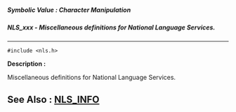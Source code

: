##### Symbolic Value : Character Manipulation
##### NLS_xxx - Miscellaneous definitions for National Language Services.
---
```
#include <nls.h>
```
**Description :**

Miscellaneous definitions for National Language Services.

**See Also :**
[NLS_INFO](/reference/Data/NLS_INFO)
---

